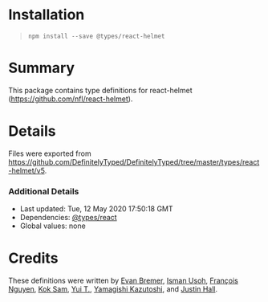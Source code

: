 # Installation
> `npm install --save @types/react-helmet`

# Summary
This package contains type definitions for react-helmet (https://github.com/nfl/react-helmet).

# Details
Files were exported from https://github.com/DefinitelyTyped/DefinitelyTyped/tree/master/types/react-helmet/v5.

### Additional Details
 * Last updated: Tue, 12 May 2020 17:50:18 GMT
 * Dependencies: [@types/react](https://npmjs.com/package/@types/react)
 * Global values: none

# Credits
These definitions were written by [Evan Bremer](https://github.com/evanbb), [Isman Usoh](https://github.com/isman-usoh), [François Nguyen](https://github.com/lith-light-g), [Kok Sam](https://github.com/sammkj), [Yui T.](https://github.com/yuit), [Yamagishi Kazutoshi](https://github.com/ykzts), and [Justin Hall](https://github.com/wKovacs64).
